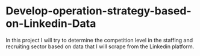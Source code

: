 # Develop-operation-strategy-based-on-Linkedin-Data
In this project I will try to determine the competition level in the staffing and recruiting sector based on data that I will scrape from the Linkedin platform.
